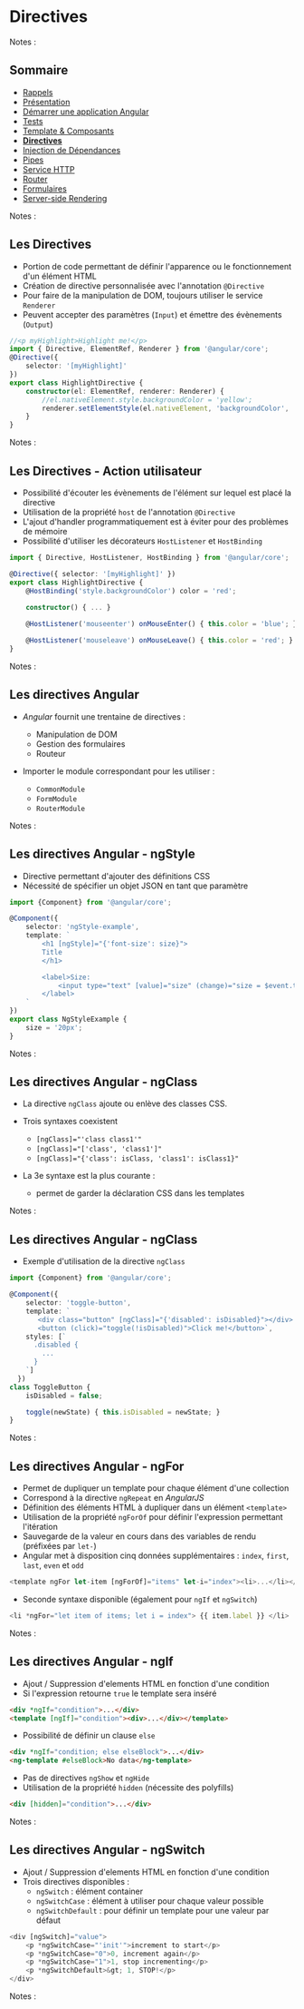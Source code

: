 # Directives
<!-- .slide: class="page-title" -->

Notes :



## Sommaire

<!-- .slide: class="toc" -->

- [Rappels](#/1)
- [Présentation](#/2)
- [Démarrer une application Angular](#/3)
- [Tests](#/4)
- [Template & Composants](#/5)
- **[Directives](#/6)**
- [Injection de Dépendances](#/7)
- [Pipes](#/8)
- [Service HTTP](#/9)
- [Router](#/10)
- [Formulaires](#/11)
- [Server-side Rendering](#/12)

Notes :



## Les Directives

- Portion de code permettant de définir l'apparence ou le fonctionnement d'un élément HTML
- Création de directive personnalisée avec l'annotation `@Directive`
- Pour faire de la manipulation de DOM, toujours utiliser le service `Renderer`
- Peuvent accepter des paramètres (`Input`) et émettre des évènements (`Output`)

```typescript
//<p myHighlight>Highlight me!</p>
import { Directive, ElementRef, Renderer } from '@angular/core';
@Directive({
    selector: '[myHighlight]'
})
export class HighlightDirective {
    constructor(el: ElementRef, renderer: Renderer) {
        //el.nativeElement.style.backgroundColor = 'yellow';
        renderer.setElementStyle(el.nativeElement, 'backgroundColor', 'yellow');
    }
}
```

Notes :



## Les Directives - Action utilisateur

- Possibilité d'écouter les évènements de l'élément sur lequel est placé la directive
- Utilisation de la propriété `host` de l'annotation `@Directive`
- L'ajout d'handler programmatiquement est à éviter pour des problèmes de mémoire
- Possibilité d'utiliser les décorateurs `HostListener` et `HostBinding`

```typescript
import { Directive, HostListener, HostBinding } from '@angular/core';

@Directive({ selector: '[myHighlight]' })
export class HighlightDirective {
	@HostBinding('style.backgroundColor') color = 'red'; 

    constructor() { ... }
	
	@HostListener('mouseenter') onMouseEnter() { this.color = 'blue'; }

	@HostListener('mouseleave') onMouseLeave() { this.color = 'red'; }
}
```

Notes :



## Les directives Angular

- *Angular* fournit une trentaine de directives :
	- Manipulation de DOM
	- Gestion des formulaires
	- Routeur

- Importer le module correspondant pour les utiliser : 
    - `CommonModule`
    - `FormModule`
    - `RouterModule`


Notes :



## Les directives Angular - ngStyle

- Directive permettant d'ajouter des définitions CSS
- Nécessité de spécifier un objet JSON en tant que paramètre

```typescript
import {Component} from '@angular/core';

@Component({
	selector: 'ngStyle-example',
	template: `
		<h1 [ngStyle]="{'font-size': size}">
		Title
		</h1>

		<label>Size:
			<input type="text" [value]="size" (change)="size = $event.target.value">
		</label>
	`
})
export class NgStyleExample {
	size = '20px';
}
```

Notes :



## Les directives Angular - ngClass

- La directive `ngClass` ajoute ou enlève des classes CSS.
- Trois syntaxes coexistent
	- `[ngClass]="'class class1'"`
	- `[ngClass]="['class', 'class1']"`
	- `[ngClass]="{'class': isClass, 'class1': isClass1}"`

- La 3e syntaxe est la plus courante :
	- permet de garder la déclaration CSS dans les templates

Notes :



## Les directives Angular - ngClass

- Exemple d'utilisation de la directive `ngClass`

```typescript
import {Component} from '@angular/core';

@Component({
	selector: 'toggle-button',
    template: `
       <div class="button" [ngClass]="{'disabled': isDisabled}"></div>
       <button (click)="toggle(!isDisabled)">Click me!</button>`,
    styles: [`
      .disabled {
        ...
      }
    `]
  })
class ToggleButton {
	isDisabled = false;

    toggle(newState) { this.isDisabled = newState; }
}
```
Notes :



## Les directives Angular - ngFor

- Permet de dupliquer un template pour chaque élément d'une collection
- Correspond à la directive `ngRepeat` en *AngularJS*
- Définition des éléments HTML à dupliquer dans un élément `<template>`
- Utilisation de la propriété `ngForOf` pour définir l'expression permettant l'itération
- Sauvegarde de la valeur en cours dans des variables de rendu (préfixées par `let-`)
- Angular met à disposition cinq données supplémentaires : `index`, `first`, `last`, `even` et `odd`

```typescript
<template ngFor let-item [ngForOf]="items" let-i="index"><li>...</li></template>
```

- Seconde syntaxe disponible (également pour `ngIf` et `ngSwitch`)

```typescript
<li *ngFor="let item of items; let i = index"> {{ item.label }} </li>
```

Notes :



## Les directives Angular - ngIf

- Ajout / Suppression d'elements HTML en fonction d'une condition
- Si l'expression retourne `true` le template sera inséré

```html
<div *ngIf="condition">...</div>
<template [ngIf]="condition"><div>...</div></template>
```

- Possibilité de définir un clause `else`

```html
<div *ngIf="condition; else elseBlock">...</div>
<ng-template #elseBlock>No data</ng-template>
```
- Pas de directives `ngShow` et `ngHide`
- Utilisation de la propriété `hidden` (nécessite des polyfills)

```html
<div [hidden]="condition">...</div>
```

Notes :



## Les directives Angular - ngSwitch

- Ajout / Suppression d'elements HTML en fonction d'une condition
- Trois directives disponibles :
	- `ngSwitch` : élément container
	- `ngSwitchCase` : élément à utiliser pour chaque valeur possible
	- `ngSwitchDefault` : pour définir un template pour une valeur par défaut

```typescript
<div [ngSwitch]="value">
	<p *ngSwitchCase="'init'">increment to start</p>
	<p *ngSwitchCase="0">0, increment again</p>
	<p *ngSwitchCase="1">1, stop incrementing</p>
	<p *ngSwitchDefault>&gt; 1, STOP!</p>
</div>
 ```

Notes :



<!-- .slide: class="page-questions" -->



<!-- .slide: class="page-tp4" -->
